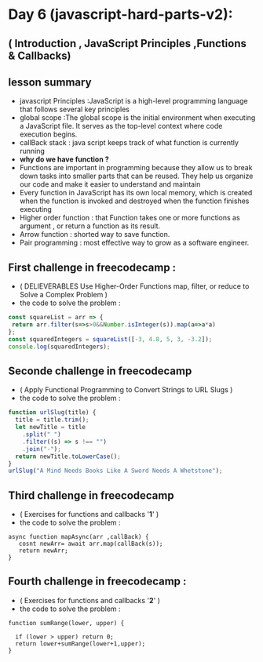 
# Day 6 **(javascript-hard-parts-v2)**:
## (  Introduction , JavaScript Principles ,Functions & Callbacks) 

## lesson summary 
*  javascript Principles :JavaScript is a high-level programming language that follows several key principles
* global scope :The global scope is the initial environment when executing a JavaScript file. It serves as the top-level context where code execution begins.
* callBack stack : java script keeps track of what function is currently running 
* **why do we have function ?**
* Functions are important in programming because they allow us to break down tasks into smaller parts that can be reused. They help us organize our code and make it easier to understand and maintain
* Every function in JavaScript has its own local memory, which is created when the function is invoked and destroyed when the function finishes executing
* Higher order function : that Function takes one or more functions as argument , or return a function as its result.
* Arrow function : shorted way to save function.
* Pair programming : most effective way to grow as a software engineer.
 
## First challenge in freecodecamp  :
- ( DELIEVERABLES Use Higher-Order Functions map, filter, or reduce to Solve a Complex Problem ) 
- the code to solve the problem : 
```javascript
const squareList = arr => {
 return arr.filter(s=>s>0&&Number.isInteger(s)).map(a=>a*a)
};
const squaredIntegers = squareList([-3, 4.8, 5, 3, -3.2]);
console.log(squaredIntegers);
```
## Seconde challenge in freecodecamp
- ( Apply Functional Programming to Convert Strings to URL Slugs ) 
- the code to solve the problem :
```javascript
function urlSlug(title) {
  title = title.trim();
  let newTitle = title
    .split(" ")
    .filter((s) => s !== "")
    .join("-");
  return newTitle.toLowerCase();
}
urlSlug("A Mind Needs Books Like A Sword Needs A Whetstone");
```
## Third challenge in freecodecamp
- ( Exercises for functions and callbacks '**1**' ) 
- the code to solve the problem :
```
async function mapAsync(arr ,callBack) {
   cosnt newArr= await arr.map(callBack(s));
   return newArr;
} 
```
## Fourth challenge in freecodecamp : 
- ( Exercises for functions and callbacks '**2**' ) 
- the code to solve the problem :

```
function sumRange(lower, upper) {
  
  if (lower > upper) return 0;
  return lower+sumRange(lower+1,upper);
}
```
